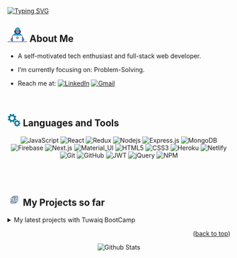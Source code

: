 <span name="top"> </span>

[![Typing SVG](https://readme-typing-svg.herokuapp.com?font=Arima+Madurai&color=%231E75AA&size=50&duration=4000&center=true&vCenter=true&width=1000&height=120&lines=Welcome+to+my+Github+Profile!;I'm+Dorrah+Alqwifel;A+Web+Devoloper)](https://git.io/typing-svg)

## <img src="https://github.com/dorrahsq/dorrahsq/blob/main/Assets/Developer.gif" width="45px"> About Me

- A self-motivated tech enthusiast and full-stack web developer.

- I’m currently focusing on: Problem-Solving.
- Reach me at: [<img align="top" alt="LinkedIn" src="https://img.shields.io/badge/-LinkedIn-196ab5.svg?logo=linkedin&logoColor=white" />](https://www.linkedin.com/in/dorrah-alqwifel/) <a href="mailto:dorrah.alqwifel@gmail.com" > <img align="top" alt="Gmail" src="https://img.shields.io/badge/-Gmail-e01919.svg?logo=gmail&logoColor=white" /> </a>



<br>

## <img src="https://github.com/dorrahsq/dorrahsq/blob/main/Assets/tools.gif" width="30px"> Languages and Tools

<div align="center">
  
![JavaScript](https://img.shields.io/badge/-JavaScript-black?style=square&logo=javascript)
![React](https://img.shields.io/badge/-React-black?style=square&logo=react)
![Redux](https://img.shields.io/badge/-Redux-black?style=flat&logo=Redux)
![Nodejs](https://img.shields.io/badge/-Nodejs-black?style=flat&logo=Node.js)
![Express.js](https://img.shields.io/badge/-Express-black?style=flat&logo=express)
![MongoDB](https://img.shields.io/badge/-MongoDB-black?style=flat&logo=mongodb)
![Firebase](https://img.shields.io/badge/-Firebase-black?style=flat&logo=Firebase)
![Next.js](https://img.shields.io/badge/-Next-black?style=flat&logo=Next.js)
![Material_UI](https://img.shields.io/badge/-Material_UI-black?style=flat&logo=mui)
![HTML5](https://img.shields.io/badge/-HTML5-black?style=flat&logo=html5&logoColor=white)
![CSS3](https://img.shields.io/badge/-CSS3-black?style=flat&logo=css3)
![Heroku](https://img.shields.io/badge/-Heroku-black?style=flat&logo=heroku)
![Netlify](https://img.shields.io/badge/-Netlify-black?style=flat&logo=netlify)
![Git](https://img.shields.io/badge/-Git-black?style=flat&logo=git)
![GitHub](https://img.shields.io/badge/-GitHub-black?style=flat&logo=github)
![JWT](https://img.shields.io/badge/-JWT-black?style=flat&logo=JSON%20web%20tokens)
![jQuery](https://img.shields.io/badge/-jQuery-black?style=flat&logo=jquery)
![NPM](https://img.shields.io/badge/-npm-black?style=flat&logo=npm)
  
</div>
<br><br>

## <img src="https://github.com/dorrahsq/dorrahsq/blob/main/Assets/website.gif" width="30px"> My Projects so far

<details>
  <summary>My latest projects with Tuwaiq BootCamp </summary>
<br>
  
  _`You can see and visit the demos easily from here 🤩🔻!`_

[![Readme Card](https://github-readme-stats.vercel.app/api/pin/?username=dorrahsq&repo=Portfolio&theme=github_dark)](https://github.com/dorrahsq/Portfolio)

</details>

<p align="right">(<a href="#top">back to top</a>)</p>

<p align="center">
     <img src="https://raw.githubusercontent.com/bornmay/bornmay/Update/svg/Bottom.svg" alt="Github Stats" />
</p>

